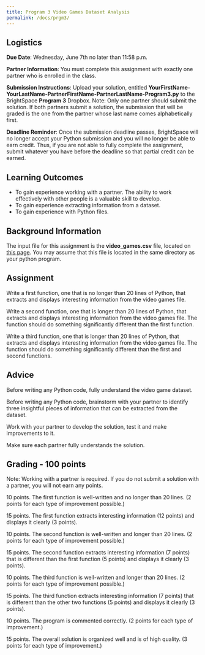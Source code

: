 ```yaml
---
title: Program 3 Video Games Dataset Analysis
permalink: /docs/prgm3/
---
```


## Logistics
**Due Date**: Wednesday, June 7th no later than 11:58 p.m.

**Partner Information**: You must complete this assignment with exactly one partner who is enrolled in the class.

**Submission Instructions**: Upload your solution, entitled **YourFirstName-YourLastName-PartnerFirstName-PartnerLastName-Program3.py** to the BrightSpace **Program 3** Dropbox. Note: Only one partner should submit the solution. If both partners submit a solution, the submission that will be graded is the one from the partner whose last name comes alphabetically first.

**Deadline Reminder**: Once the submission deadline passes, BrightSpace will no longer accept your Python submission and you will no longer be able to earn credit. Thus, if you are not able to fully complete the assignment, submit whatever you have before the deadline so that partial credit can be earned.

## Learning Outcomes
- To gain experience working with a partner. The ability to work effectively with other people is a valuable skill to develop.
- To gain experience extracting information from a dataset.
- To gain experience with Python files.

## Background Information
The input file for this assignment is the **video_games.csv** file, located on [this page](https://think.cs.vt.edu/corgis/csv/video_games/). You may assume that this file is located in the same directory as your python program.

## Assignment
Write a first function, one that is no longer than 20 lines of Python, that extracts and displays interesting information from the video games file.

Write a second function, one that is longer than 20 lines of Python, that extracts and displays interesting information from the video games file. The function should do something significantly different than the first function.

Write a third function, one that is longer than 20 lines of Python, that extracts and displays interesting information from the video games file. The function should do something significantly different than the first and second functions.

## Advice
Before writing any Python code, fully understand the video game dataset.

Before writing any Python code, brainstorm with your partner to identify three insightful pieces of information that can be extracted from the dataset.

Work with your partner to develop the solution, test it and make improvements to it.

Make sure each partner fully understands the solution.

## Grading - 100 points
Note: Working with a partner is required. If you do not submit a solution with a partner, you will not earn any points.

10 points. The first function is well-written and no longer than 20 lines. (2 points for each type of improvement possible.)

15 points. The first function extracts interesting information (12 points) and displays it clearly (3 points).

10 points. The second function is well-written and longer than 20 lines. (2 points for each type of improvement possible.)

15 points. The second function extracts interesting information (7 points) that is different than the first function (5 points) and displays it clearly (3 points).

10 points. The third function is well-written and longer than 20 lines. (2 points for each type of improvement possible.)

15 points. The third function extracts interesting information (7 points) that is different than the other two functions (5 points) and displays it clearly (3 points).

10 points. The program is commented correctly. (2 points for each type of improvement.)

15 points. The overall solution is organized well and is of high quality. (3 points for each type of improvement.)